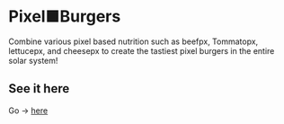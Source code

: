 # Pixel■Burgers
Combine various pixel based nutrition such as beefpx, Tommatopx, lettucepx, and cheesepx to create the tastiest pixel burgers in the entire solar system!

## See it here
Go -> <a href='https://pixel-burgers.herokuapp.com/'>here</a>
